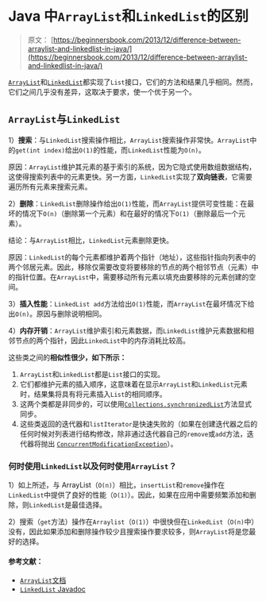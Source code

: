 # Java 中`ArrayList`和`LinkedList`的区别

> 原文： [https://beginnersbook.com/2013/12/difference-between-arraylist-and-linkedlist-in-java/](https://beginnersbook.com/2013/12/difference-between-arraylist-and-linkedlist-in-java/)

[`ArrayList`](https://beginnersbook.com/2013/12/java-arraylist/)和[`LinkedList`](https://beginnersbook.com/2013/12/linkedlist-in-java-with-example/)都实现了`List`接口，它们的方法和结果几乎相同。然而，它们之间几乎没有差异，这取决于要求，使一个优于另一个。

## `ArrayList`与`LinkedList`

1）**搜索**：与`LinkedList`搜索操作相比，`ArrayList`搜索操作非常快。`ArrayList`中的`get(int index)`给出`O(1)`的性能，而`LinkedList`性能为`O(n)`。

原因：`ArrayList`维护其元素的基于索引的系统，因为它隐式使用数组数据结构，这使得搜索列表中的元素更快。另一方面，`LinkedList`实现了**双向链表**，它需要遍历所有元素来搜索元素。

2）**删除**：`LinkedList`删除操作给出`O(1)`性能，而`ArrayList`提供可变性能：在最坏的情况下`O(n)`（删除第一个元素）和在最好的情况下`O(1)`（删除最后一个元素）。

结论：与`ArrayList`相比，`LinkedList`元素删除更快。

原因：`LinkedList`的每个元素都维护着两个指针（地址），这些指针指向列表中的两个邻居元素。因此，移除仅需要改变将要移除的节点的两个相邻节点（元素）中的指针位置。在`ArrayList`中，需要移动所有元素以填充由要移除的元素创建的空间。

3）**插入性能**：`LinkedList add`方法给出`O(1)`性能，而`ArrayList`在最坏情况下给出`O(n)`。原因与删除说明相同。

4）**内存开销**：`ArrayList`维护索引和元素数据，而`LinkedList`维护元素数据和相邻节点的两个指针，因此`LinkedList`中的内存消耗比较高。

这些类之间的**相似性很少，如下所示：**

1.  `ArrayList`和`LinkedList`都是`List`接口的实现。
2.  它们都维护元素的插入顺序，这意味着在显示`ArrayList`和`LinkedList`元素时，结果集将具有将元素插入`List`的相同顺序。
3.  这两个类都是非同步的，可以使用[`Collections.synchronizedList`](https://docs.oracle.com/javase/6/docs/api/java/util/Collections.html#synchronizedList(java.util.List))方法显式同步。
4.  这些类返回的迭代器和`listIterator`是快速失​​败的（如果在创建迭代器之后的任何时候对列表进行结构修改，除非通过迭代器自己的`remove`或`add`方法，迭代器将抛出 [`ConcurrentModificationException`](https://docs.oracle.com/javase/6/docs/api/java/util/ConcurrentModificationException.html)）。

### 何时使用`LinkedList`以及何时使用`ArrayList`？

1）如上所述，与 ArrayList（`O(n)`）相比，`insertList`和`remove`操作在`LinkedList`中提供了良好的性能（`O(1)`）。因此，如果在应用中需要频繁添加和删除，则`LinkedList`是最佳选择。

2）搜索（`get`方法）操作在`Arraylist`（`O(1)`）中很快但在`LinkedList`（`O(n)`中）没有，因此如果添加和删除操作较少且搜索操作要求较多，则`ArrayList`将是您最好的选择。

#### 参考文献：

*   [`ArrayList`文档](https://docs.oracle.com/javase/1.5.0/docs/api/java/util/ArrayList.html)
*   [`LinkedList` Javadoc](https://docs.oracle.com/javase/6/docs/api/java/util/LinkedList.html)